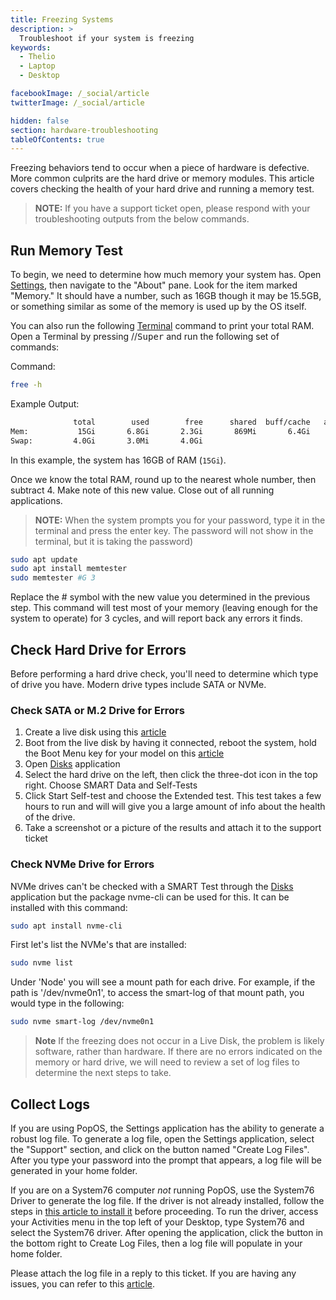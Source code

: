 ```yaml
---
title: Freezing Systems
description: >
  Troubleshoot if your system is freezing
keywords:
  - Thelio
  - Laptop
  - Desktop

facebookImage: /_social/article
twitterImage: /_social/article

hidden: false
section: hardware-troubleshooting
tableOfContents: true
---
```


Freezing behaviors tend to occur when a piece of hardware is defective.  
More common culprits are the hard drive or memory modules. This article covers checking the health of your hard drive and running a memory test.

> **NOTE:** If you have a support ticket open, please respond with your troubleshooting outputs from the below commands.

## Run Memory Test

To begin, we need to determine how much memory your system has. Open <u>Settings</u>, then navigate to the "About" pane. Look for the item marked "Memory." It should have a number, such as 16GB though it may be 15.5GB, or something similar as some of the memory is used up by the OS itself.

You can also run the following <u>Terminal</u> command to print your total RAM. Open a Terminal by pressing <kbd><font-awesome-icon :icon="['fab', 'ubuntu']"></font-awesome-icon></kbd>/<kbd><font-awesome-icon :icon="['fab', 'pop-os']"></font-awesome-icon></kbd>/<kbd>Super</kbd> and run the following set of commands:

Command:

```bash
free -h
```

Example Output:

```bash
              total        used        free      shared  buff/cache   available
Mem:           15Gi       6.8Gi       2.3Gi       869Mi       6.4Gi       7.5Gi
Swap:         4.0Gi       3.0Mi       4.0Gi
```

In this example, the system has 16GB of RAM (`15Gi`).

Once we know the total RAM, round up to the nearest whole number, then subtract 4. Make note of this new value. Close out of all running applications.

> **NOTE:** When the system prompts you for your password, type it in the terminal and press the enter key. The password will not show in the terminal, but it is taking the password)

```bash
sudo apt update
sudo apt install memtester
sudo memtester #G 3
```

Replace the # symbol with the new value you determined in the previous step. This command will test most of your memory (leaving enough for the system to operate) for 3 cycles, and will report back any errors it finds.

## Check Hard Drive for Errors

Before performing a hard drive check, you'll need to determine which type of drive you have. Modern drive types include SATA or NVMe.

### Check SATA or M.2 Drive for Errors

1. Create a live disk using this [article](/articles/live-disk)
2. Boot from the live disk by having it connected, reboot the system, hold the Boot Menu key for your model on this [article](/articles/boot-menu)
3. Open <u>Disks</u> application
4. Select the hard drive on the left, then click the three-dot icon in the top right. Choose SMART Data and Self-Tests
5. Click Start Self-test and choose the Extended test. This test takes a few hours to run and will will give you a large amount of info about the health of the drive.
6. Take a screenshot or a picture of  the results and attach it to the support ticket

### Check NVMe Drive for Errors

NVMe drives can't be checked with a SMART Test through the <u>Disks</u> application but the package nvme-cli can be used for this. It can be installed with this command:

```bash
sudo apt install nvme-cli
```

First let's list the NVMe's that are installed:

```bash
sudo nvme list
```

Under 'Node' you will see a mount path for each drive. For example, if the path is '/dev/nvme0n1', to access the smart-log of that mount path, you would type in the following:

```bash
sudo nvme smart-log /dev/nvme0n1
```

> **Note** If the freezing does not occur in a Live Disk, the problem is likely software, rather than hardware. If there are no errors indicated on the memory or hard drive, we will need to review a set of log files to determine the next steps to take.

## Collect Logs

If you are using PopOS, the Settings application has the ability to generate a robust log file. To generate a log file, open the Settings application, select the "Support" section, and click on the button named "Create Log Files". After you type your password into the prompt that appears, a log file will be generated in your home folder. 

If you are on a System76 computer _not_ running PopOS, use the System76 Driver to generate the log file. If the driver is not already installed, follow the steps in [this article to install it](https://support.system76.com/articles/system76-driver) before proceeding. To run the driver, access your Activities menu in the top left of your Desktop, type System76 and select the System76 driver. After opening the application, click the button in the bottom right to Create Log Files, then a log file will populate in your home folder.

Please attach the log file in a reply to this ticket. If you are having any issues, you can refer to this [article](/articles/log-files).
